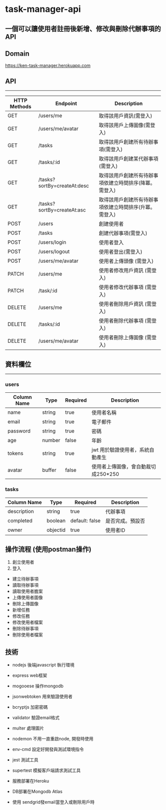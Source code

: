 # task-manager-api

## 一個可以讓使用者註冊後新增、修改與刪除代辦事項的API

## Domain
https://ken-task-manager.herokuapp.com

## API
-------------------
|    HTTP Methods | Endpoint                   | Description            |
| ----------------| ---------------------------|------------------------
| GET             | /users/me                  | 取得該用戶資訊(需登入)
| GET             | /users/me/avatar           | 取得該用戶上傳圖像(需登入)
| GET             | /tasks                     | 取得該用戶創建所有待辦事項(需登入)
| GET             | /tasks/:id                 | 取得該用戶創建某代辦事項(需登入)
| GET             | /tasks?sortBy=createAt:desc| 取得該用戶創建所有待辦事項依建立時間排序(降冪。需登入)
| GET             | /tasks?sortBy=createAt:asc | 取得該用戶創建所有待辦事項依建立時間排序(升冪。需登入)
| POST            | /users                     | 創建使用者
| POST            | /tasks                     | 創建代辦事項(需登入)
| POST            | /users/login               | 使用者登入
| POST            | /users/logout              | 使用者登出(需登入)
| POST            | /users/me/avatar           | 使用者上傳頭像 (需登入)
| PATCH           | /users/me                  | 使用者修改用戶資訊 (需登入)
| PATCH           | /task/:id                  | 使用者修改代辦事項 (需登入)
| DELETE          | /users/me                  | 使用者刪除用戶資訊 (需登入)
| DELETE          | /tasks/:id                 | 使用者刪除代辦事項 (需登入)
| DELETE          | /users/me/avatar           | 使用者刪除上傳圖像 (需登入)

## 資料欄位
-------------------
### users
|  Column Name  |   Type   | Required    | Description                    
| --------------| ---------|-------------|--------------------------------
|  name         | string   | true        | 使用者名稱   
|  email        | string   | true        | 電子郵件
|  password     | string   | true        | 密碼
|  age          | number   | false       | 年齡
|  tokens       | string   | true        | jwt 用於驗證使用者，系統自動產生
|  avatar       | buffer   | false       | 使用者上傳圖像，會自動裁切成250*250

### tasks
|   Column Name |   Type   | Required       | Description            
| --------------| ---------|----------------|----------------
|  description  | string   | true           | 代辦事項
|  completed    | boolean  | default: false | 是否完成。預設否
|  owner        | objectid | true           | 使用者ID


## 操作流程 (使用postman操作)
1. 創立使用者
2. 登入
* 建立待辦事項
* 讀取待辦事項
* 讀取使用者膽案
* 上傳使用者圖像
* 刪除上傳圖像
* 新增任務
* 修改任務
* 修改使用者檔案
* 刪除待辦事項
* 刪除使用者檔案

## 技術
* nodejs 後端javascript 執行環境
* express web框架
* mogooese 操作mongodb
* jsonwebtoken 用來驗證使用者
* bcryptjs 加密密碼
* validator 驗證email格式
* multer 處理圖片

* nodemon 不用一直重啟node, 開發時使用
* env-cmd 設定好開發與測試環境指令
* jest 測試工具
* supertest 模擬客戶端請求測試工具

* 服務部署在Heroku
* DB部署在Mongodb Atlas
* 使用 sendgrid發email當登入或刪除用戶時
